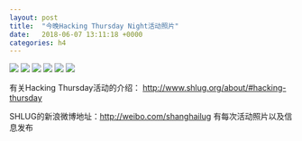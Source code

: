 ```yaml
---
layout: post
title:  "今晚Hacking Thursday Night活动照片"
date:   2018-06-07 13:11:18 +0000
categories: h4
---
```


[<img src='https://raw.githubusercontent.com/shanghailug/res2018/master/i607.h4/IMG_20180607_194821278_HDR.240x160.jpg'>](https://raw.githubusercontent.com/shanghailug/res2018/master/i607.h4/IMG_20180607_194821278_HDR.jpg)
[<img src='https://raw.githubusercontent.com/shanghailug/res2018/master/i607.h4/IMG_20180607_194842009.240x160.jpg'>](https://raw.githubusercontent.com/shanghailug/res2018/master/i607.h4/IMG_20180607_194842009.jpg)
[<img src='https://raw.githubusercontent.com/shanghailug/res2018/master/i607.h4/IMG_20180607_194904434.240x160.jpg'>](https://raw.githubusercontent.com/shanghailug/res2018/master/i607.h4/IMG_20180607_194904434.jpg)
[<img src='https://raw.githubusercontent.com/shanghailug/res2018/master/i607.h4/IMG_20180607_195013440.240x160.jpg'>](https://raw.githubusercontent.com/shanghailug/res2018/master/i607.h4/IMG_20180607_195013440.jpg)
[<img src='https://raw.githubusercontent.com/shanghailug/res2018/master/i607.h4/IMG_20180607_195022001_BURST001.240x160.jpg'>](https://raw.githubusercontent.com/shanghailug/res2018/master/i607.h4/IMG_20180607_195022001_BURST001.jpg)
[<img src='https://raw.githubusercontent.com/shanghailug/res2018/master/i607.h4/IMG_20180607_195040672_BURST000_COVER_TOP.240x160.jpg'>](https://raw.githubusercontent.com/shanghailug/res2018/master/i607.h4/IMG_20180607_195040672_BURST000_COVER_TOP.jpg)

有关Hacking Thursday活动的介绍：
http://www.shlug.org/about/#hacking-thursday

SHLUG的新浪微博地址：http://weibo.com/shanghailug 有每次活动照片以及信息发布


